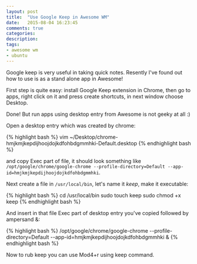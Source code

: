 ```yaml
---
layout: post
title:  "Use Google Keep in Awesome WM"
date:   2015-08-04 16:23:45
comments: true
categories:
description: 
tags: 
- awesome wm
- ubuntu
---
```


Google keep is very useful in taking quick notes. Resently I've found out how to use is as a stand alone app in Awesome!

First step is quite easy: install Google Keep extension in Chrome, then go to apps, right click on it and press create shortcuts, in next window choose Desktop.

Done! But run apps using desktop entry from Awesome is not geeky at all :)

Open a desktop entry which was created by chrome:

{% highlight bash %}
vim ~/Desktop/chrome-hmjkmjkepdijhoojdojkdfohbdgmmhki-Default.desktop
{% endhighlight bash %}

and copy Exec part of file, it should look something like `/opt/google/chrome/google-chrome --profile-directory=Default --app-id=hmjkmjkepdijhoojdojkdfohbdgmmhki`.

Next create a file in `/usr/local/bin`, let's name it *keep*, make it executable:

{% highlight bash %}
cd /usr/local/bin
sudo touch keep
sudo chmod +x keep
{% endhighlight bash %}

And insert in that file Exec part of desktop entry you've copied followed by ampersand &:

{% highlight bash %}
/opt/google/chrome/google-chrome --profile-directory=Default --app-id=hmjkmjkepdijhoojdojkdfohbdgmmhki &
{% endhighlight bash %}

Now to rub keep you can use Mod4+r using keep command.